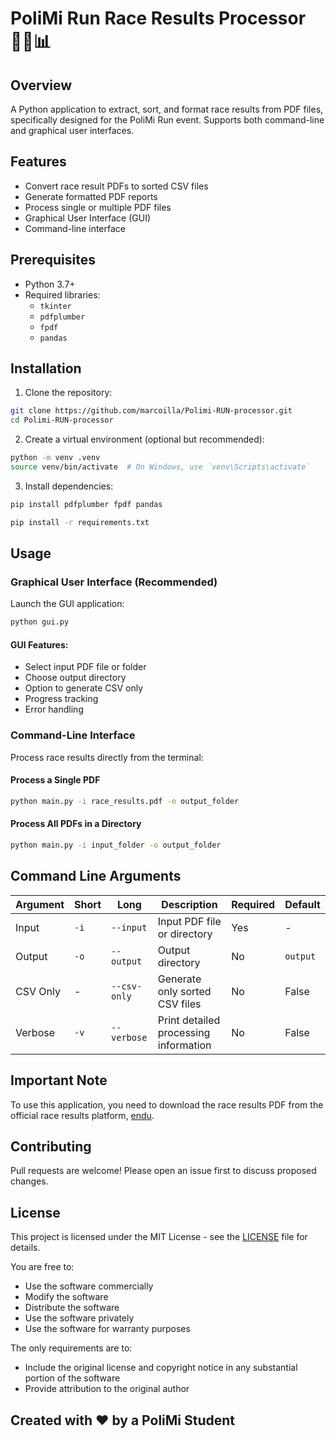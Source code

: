 # PoliMi Run Race Results Processor 🏃‍♂️📊

## Overview
A Python application to extract, sort, and format race results from PDF files, specifically designed for the PoliMi Run event. Supports both command-line and graphical user interfaces.

## Features
- Convert race result PDFs to sorted CSV files
- Generate formatted PDF reports
- Process single or multiple PDF files
- Graphical User Interface (GUI)
- Command-line interface

## Prerequisites
- Python 3.7+
- Required libraries: 
  * `tkinter`
  * `pdfplumber`
  * `fpdf`
  * `pandas`

## Installation

1. Clone the repository:
```bash
git clone https://github.com/marcoilla/Polimi-RUN-processor.git
cd Polimi-RUN-processor
```

2. Create a virtual environment (optional but recommended):
```bash
python -m venv .venv
source venv/bin/activate  # On Windows, use `venv\Scripts\activate`
```

3. Install dependencies:
```bash
pip install pdfplumber fpdf pandas
```
```bash
pip install -r requirements.txt
```

## Usage

### Graphical User Interface (Recommended)
Launch the GUI application:
```bash
python gui.py
```

#### GUI Features:
- Select input PDF file or folder
- Choose output directory
- Option to generate CSV only
- Progress tracking
- Error handling

### Command-Line Interface
Process race results directly from the terminal:

#### Process a Single PDF
```bash
python main.py -i race_results.pdf -o output_folder
```

#### Process All PDFs in a Directory
```bash
python main.py -i input_folder -o output_folder
```

## Command Line Arguments

| Argument | Short | Long | Description | Required | Default |
|----------|-------|------|-------------|----------|---------|
| Input | `-i` | `--input` | Input PDF file or directory | Yes | - |
| Output | `-o` | `--output` | Output directory | No | `output` |
| CSV Only | - | `--csv-only` | Generate only sorted CSV files | No | False |
| Verbose | `-v` | `--verbose` | Print detailed processing information | No | False |

## Important Note

To use this application, you need to download the race results PDF from the official race results platform, [endu](https://www.endu.net).

## Contributing
Pull requests are welcome! Please open an issue first to discuss proposed changes.

## License

This project is licensed under the MIT License - see the [LICENSE](LICENSE) file for details.

You are free to:
- Use the software commercially
- Modify the software
- Distribute the software
- Use the software privately
- Use the software for warranty purposes

The only requirements are to:
- Include the original license and copyright notice in any substantial portion of the software
- Provide attribution to the original author

## Created with ❤️ by a PoliMi Student
